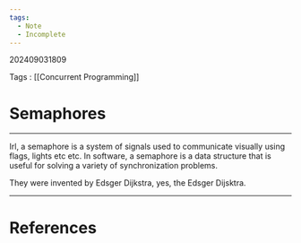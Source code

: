 ```yaml
---
tags:
  - Note
  - Incomplete
---
```

202409031809

Tags : [[Concurrent Programming]]
# Semaphores
---
Irl, a semaphore is a system of signals used to communicate visually using flags, lights etc etc. In software, a semaphore is a data structure that is useful for solving a variety of synchronization problems.

They were invented by Edsger Dijkstra, yes, the Edsger Dijsktra.


---
# References
